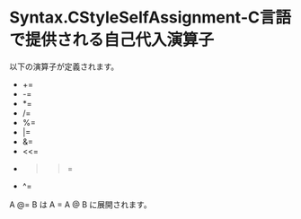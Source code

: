 Syntax.CStyleSelfAssignment-C言語で提供される自己代入演算子
====================
以下の演算子が定義されます。
* +=
* -=
* *=
* /=
* %=
* |=
* &=
* <<=
* >>=
* ^=

A @= B は A = A @ B に展開されます。
